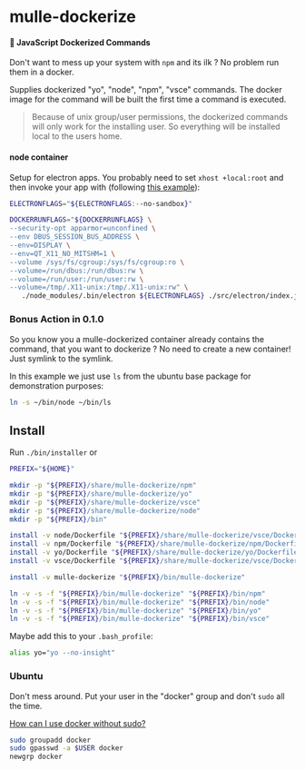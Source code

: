 # mulle-dockerize

#### 🔌 JavaScript Dockerized Commands

Don't want to mess up your system with `npm` and its ilk ? No problem run
them in a docker.


Supplies dockerized "yo", "node", "npm", "vsce" commands. The docker image for
the command will be built the first time a command is executed.

> Because of unix group/user permissions, the dockerized commands will only
> work for the installing user. So everything will be installed local to the
> users home.

#### node container

Setup for electron apps. You probably need to set `xhost +local:root` and then
invoke your app with (following [this example](https://medium.com/ingeniouslysimple/building-an-electron-app-from-scratch-part-1-a1d9012c146a)):

``` sh
ELECTRONFLAGS="${ELECTRONFLAGS:--no-sandbox}"

DOCKERRUNFLAGS="${DOCKERRUNFLAGS} \
--security-opt apparmor=unconfined \
--env DBUS_SESSION_BUS_ADDRESS \
--env=DISPLAY \
--env=QT_X11_NO_MITSHM=1 \
--volume /sys/fs/cgroup:/sys/fs/cgroup:ro \
--volume=/run/dbus:/run/dbus:rw \
--volume=/run/user:/run/user:rw \
--volume=/tmp/.X11-unix:/tmp/.X11-unix:rw" \
   ./node_modules/.bin/electron ${ELECTRONFLAGS} ./src/electron/index.js "$@"
```


### Bonus Action in 0.1.0

So you know you a mulle-dockerized container already contains the command, that
you want to dockerize ? No need to create a new container! Just symlink to
the symlink.

In this example we just use `ls` from the ubuntu base package for demonstration
purposes:

```sh
ln -s ~/bin/node ~/bin/ls
```


## Install

Run `./bin/installer` or

``` sh
PREFIX="${HOME}"

mkdir -p "${PREFIX}/share/mulle-dockerize/npm"
mkdir -p "${PREFIX}/share/mulle-dockerize/yo"
mkdir -p "${PREFIX}/share/mulle-dockerize/vsce"
mkdir -p "${PREFIX}/share/mulle-dockerize/node"
mkdir -p "${PREFIX}/bin"

install -v node/Dockerfile "${PREFIX}/share/mulle-dockerize/vsce/Dockerfile"
install -v npm/Dockerfile "${PREFIX}/share/mulle-dockerize/npm/Dockerfile"
install -v yo/Dockerfile "${PREFIX}/share/mulle-dockerize/yo/Dockerfile"
install -v vsce/Dockerfile "${PREFIX}/share/mulle-dockerize/vsce/Dockerfile"

install -v mulle-dockerize "${PREFIX}/bin/mulle-dockerize"

ln -v -s -f "${PREFIX}/bin/mulle-dockerize" "${PREFIX}/bin/npm"
ln -v -s -f "${PREFIX}/bin/mulle-dockerize" "${PREFIX}/bin/node"
ln -v -s -f "${PREFIX}/bin/mulle-dockerize" "${PREFIX}/bin/yo"
ln -v -s -f "${PREFIX}/bin/mulle-dockerize" "${PREFIX}/bin/vsce"
```

Maybe add this to your `.bash_profile`:

``` sh
alias yo="yo --no-insight"
```

### Ubuntu

Don't mess around. Put your user in the "docker" group and don't `sudo`
all the time.

[How can I use docker without sudo?](https://askubuntu.com/questions/477551/how-can-i-use-docker-without-sudo)

``` sh
sudo groupadd docker
sudo gpasswd -a $USER docker
newgrp docker
```
